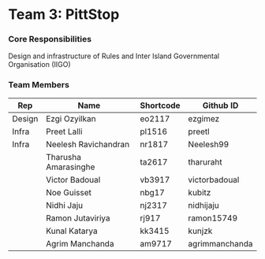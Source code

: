 # Team 3: PittStop

### Core Responsibilities
Design and infrastructure of Rules and Inter Island Governmental Organisation (IIGO)

### Team Members

| Rep | Name      | Shortcode | Github ID |
| - | --------- | --------- | --------- |
| Design | Ezgi Ozyilkan | eo2117 | ezgimez |
| Infra | Preet Lalli | pl1516 | preetl |
| Infra  | Neelesh Ravichandran | nr1817 | Neelesh99 |
| | Tharusha Amarasinghe | ta2617 | tharuraht |
| | Victor Badoual | vb3917 | victorbadoual |
| | Noe Guisset | nbg17 | kubitz |
| | Nidhi Jaju| nj2317 | nidhijaju |
| | Ramon Jutaviriya | rj917 | ramon15749 |
| | Kunal Katarya | kk3415 | kunjzk  |
| | Agrim Manchanda | am9717 | agrimmanchanda|